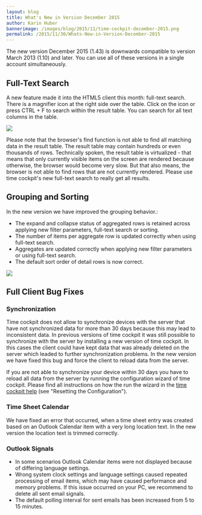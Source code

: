 ```yaml
---
layout: blog
title: What's New in Version December 2015
author: Karin Huber
bannerimage: /images/blog/2015/11/time-cockpit-december-2015.png
permalink: /2015/11/30/Whats-New-in-Version-December-2015
---
```


<p xmlns="http://www.w3.org/1999/xhtml">The new version December 2015 (1.43) is downwards compatible to version March 2013 (1.10) and later. You can use all of these versions in a single account simultaneously.</p><h2 xmlns="http://www.w3.org/1999/xhtml">Full-Text Search</h2><p xmlns="http://www.w3.org/1999/xhtml">A new feature made it into the HTML5 client this month: full-text search. There is a magnifier icon at the right side over the table. Click on the icon or press CTRL + F to search within the result table. You can search for all text columns in the table.</p><p xmlns="http://www.w3.org/1999/xhtml">
  <img src="{{site.baseurl}}images/blog/2015/11/full-text-search.gif" />
</p><p xmlns="http://www.w3.org/1999/xhtml">Please note that the browser's find function is not able to find all matching data in the result table. The result table may contain hundreds or even thousands of rows. Technically spoken, the result table is virtualized - that means that only currently visible items on the screen are rendered because otherwise, the browser would become very slow. But that also means, the browser is not able to find rows that are not currently rendered. Please use time cockpit's new full-text search to really get all results.</p><h2 xmlns="http://www.w3.org/1999/xhtml">Grouping and Sorting</h2><p xmlns="http://www.w3.org/1999/xhtml">In the new version we have improved the grouping behavior.:</p><ul xmlns="http://www.w3.org/1999/xhtml">
  <li>The expand and collapse status of aggregated rows is retained across applying new filter parameters, full-text search or sorting.</li>
  <li>The number of items per aggregate row is updated correctly when using full-text search.</li>
  <li>Aggregates are updated correctly when applying new filter parameters or using full-text search.</li>
  <li>The default sort order of detail rows is now correct.</li>
</ul><p xmlns="http://www.w3.org/1999/xhtml">
  <img src="{{site.baseurl}}images/blog/2015/11/grouping.png" />
</p><h2 xmlns="http://www.w3.org/1999/xhtml">Full Client Bug Fixes</h2><h3 xmlns="http://www.w3.org/1999/xhtml">Synchronization</h3><p xmlns="http://www.w3.org/1999/xhtml">Time cockpit does not allow to synchronize devices with the server that have not synchronized data for more than 30 days because this may lead to inconsistent data. In previous versions of time cockpit it was still possible to synchronize with the server by installing a new version of time cockpit. In this cases the client could have kept data that was already deleted on the server which leaded to further synchronization problems. In the new version we have fixed this bug and force the client to reload data from the server.</p><p xmlns="http://www.w3.org/1999/xhtml">If you are not able to synchronize your device within 30 days you have to reload all data from the server by running the configuration wizard of time cockpit. Please find all instructions on how the run the wizard in the <a href="https://help.timecockpit.com/?topic=html/252608c7-8762-4745-ad68-b495fbf0a17f.htm" target="_blank">time cockpit help</a> (see "Resetting the Configuration").</p><h3 xmlns="http://www.w3.org/1999/xhtml">Time Sheet Calendar</h3><p xmlns="http://www.w3.org/1999/xhtml">We have fixed an error that occurred, when a time sheet entry was created based on an Outlook Calendar item with a very long location text. In the new version the location text is trimmed correctly.<br /></p><h3 xmlns="http://www.w3.org/1999/xhtml">Outlook Signals</h3><ul xmlns="http://www.w3.org/1999/xhtml">
  <li>In some scenarios Outlook Calendar items were not displayed because of differing language settings.</li>
  <li>Wrong system clock settings and language settings caused repeated processing of email items, which may have caused performance and memory problems. If this issue occurred on your PC, we recommend to delete all sent email signals.</li>
  <li>The default polling interval for sent emails has been increased from 5 to 15 minutes.</li>
</ul>
